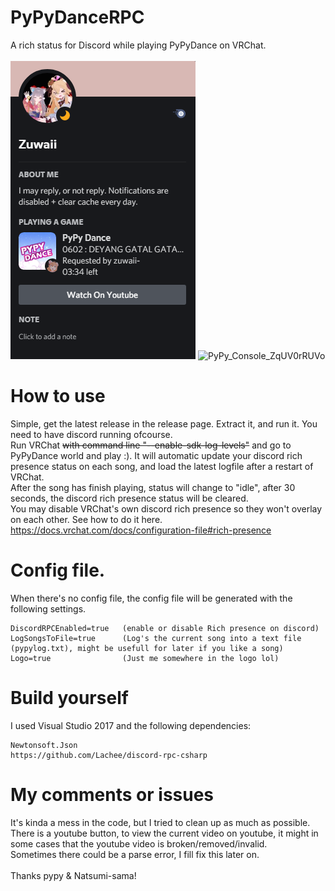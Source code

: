 
# PyPyDanceRPC
 A rich status for Discord while playing PyPyDance on VRChat. </br></br>
![Image of Yaktocat](https://github.com/ZuwaiiVR/PyPyDanceRPC/blob/main/Discord_3AAIQXExmh.png)
![PyPy_Console_ZqUV0rRUVo](https://user-images.githubusercontent.com/9972076/128694232-82736efa-12a3-4b2c-8595-76cd6e48b5ae.png)

# How to use
Simple, get the latest release in the release page.
Extract it, and run it. You need to have discord running ofcourse.</br>
Run VRChat ~~with command line "--enable-sdk-log-levels"~~ and go to PyPyDance world and play :). It will automatic update your discord rich presence status on each song, and load the latest logfile after a restart of VRChat.
</br>
After the song has finish playing, status will change to "idle", after 30 seconds, the discord rich presence status will be cleared.
</br>
You may disable VRChat's own discord rich presence so they won't overlay on each other.
See how to do it here. https://docs.vrchat.com/docs/configuration-file#rich-presence

# Config file.
When there's no config file, the config file will be generated with the following settings.

```
DiscordRPCEnabled=true   (enable or disable Rich presence on discord)
LogSongsToFile=true      (Log's the current song into a text file (pypylog.txt), might be usefull for later if you like a song)
Logo=true                (Just me somewhere in the logo lol)
```


# Build yourself
I used Visual Studio 2017 and the following dependencies:
```
Newtonsoft.Json
https://github.com/Lachee/discord-rpc-csharp
```

# My comments or issues
It's kinda a mess in the code, but I tried to clean up as much as possible.</br>
There is a youtube button, to view the current video on youtube, it might in some cases that the youtube video is broken/removed/invalid.</br>
Sometimes there could be a parse error, I fill fix this later on. </br></br>
Thanks pypy & Natsumi-sama!
